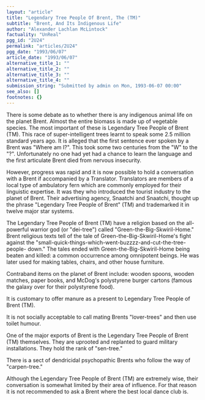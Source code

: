 ```yaml
---
layout: "article"
title: "Legendary Tree People Of Brent, The (TM)"
subtitle: "Brent, And Its Indigenous Life"
author: "Alexander Lachlan McLintock"
factuality: "UnReal"
pgg_id: "2U24"
permalink: "articles/2U24"
pgg_date: "1993/06/07"
article_date: "1993/06/07"
alternative_title_1: ""
alternative_title_2: ""
alternative_title_3: ""
alternative_title_4: ""
submission_string: "Submitted by admin on Mon, 1993-06-07 00:00"
see_also: []
footnotes: {}
---
```

<div>
<p>There is some debate as to whether there is any indigenous animal life on the planet Brent. Almost the entire biomass is made up of vegetable species. The most important of these is Legendary Tree People of Brent (TM). This race of super-intelligent trees learnt to speak some 2.5 million standard years ago. It is alleged that the first sentence ever spoken by a Brent was "Where am I?". This took some two centuries from the "W" to the "?". Unfortunately no one had yet had a chance to learn the language and the first articulate Brent died from nervous insecurity.</p>
<p>However, progress was rapid and it is now possible to hold a conversation with a Brent if accompanied by a Translator. Translators are members of a local type of ambulatory fern which are commonly employed for their linguistic expertise. It was they who introduced the tourist industry to the planet of Brent. Their advertising agency, Snaatchi and Snaatchi, thought up the phrase "Legendary Tree People of Brent" (TM) and trademarked it in twelve major star systems.</p>
<p>The Legendary Tree People of Brent (TM) have a religion based on the all-powerful warrior god (or "dei-tree") called "Green-the-Big-Skwiril-Home." Brent religious texts tell of the tale of Green-the-Big-Skwiril-Home's fight against the "small-quick-things-which-went-buzzzz-and-cut-the-tree-people- down." The tales ended with Green-the-Big-Skwiril-Home being beaten and killed: a common occurrence among omnipotent beings. He was later used for making tables, chairs, and other house furniture.</p>
<p>Contraband items on the planet of Brent include: wooden spoons, wooden matches, paper books, and McDog's polystyrene burger cartons (famous the galaxy over for their polystyrene food).</p>
<p>It is customary to offer manure as a present to Legendary Tree People of Brent (TM).</p>
<p>It is not socially acceptable to call mating Brents "lover-trees" and then use toilet humour.</p>
<p>One of the major exports of Brent is the Legendary Tree People of Brent (TM) themselves. They are uprooted and replanted to guard military installations. They hold the rank of "sen-tree."</p>
<p>There is a sect of dendricidal psychopathic Brents who follow the way of "carpen-tree."</p>
<p>Although the Legendary Tree People of Brent (TM) are extremely wise, their conversation is somewhat limited by their area of influence. For that reason it is not recommended to ask a Brent where the best local dance club is. <!--Amazon_CLS_IM_END--></p>
</div>

